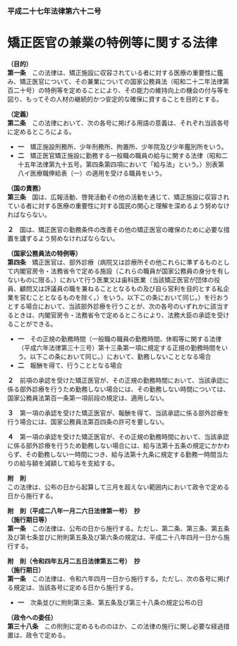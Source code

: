 ### 平成二十七年法律第六十二号  
# 矯正医官の兼業の特例等に関する法律  
  
**（目的）**  
**第一条**　この法律は、矯正施設に収容されている者に対する医療の重要性に鑑み、矯正医官について、その兼業についての国家公務員法（昭和二十二年法律第百二十号）の特例等を定めることにより、その能力の維持向上の機会の付与等を図り、もってその人材の継続的かつ安定的な確保に資することを目的とする。  
  
**（定義）**  
**第二条**　この法律において、次の各号に掲げる用語の意義は、それぞれ当該各号に定めるところによる。  
* **一**　矯正施設刑務所、少年刑務所、拘置所、少年院及び少年鑑別所をいう。  
* **二**　矯正医官矯正施設に勤務する一般職の職員の給与に関する法律（昭和二十五年法律第九十五号。第四条第四項において「給与法」という。）別表第八イ医療職俸給表（一）の適用を受ける職員をいう。  
  
**（国の責務）**  
**第三条**　国は、広報活動、啓発活動その他の活動を通じて、矯正施設に収容されている者に対する医療の重要性に対する国民の関心と理解を深めるよう努めなければならない。  
  
**２**　国は、矯正医官の勤務条件の改善その他の矯正医官の確保のために必要な措置を講ずるよう努めなければならない。  
  
**（国家公務員法の特例等）**  
**第四条**　矯正医官は、部外診療（病院又は診療所その他これらに準ずるものとして内閣官房令・法務省令で定める施設（これらの職員が国家公務員の身分を有しないものに限る。）において行う医業又は歯科医業（当該矯正医官が団体の役員、顧問又は評議員の職を兼ねることとなるもの及び自ら営利を目的とする私企業を営むこととなるものを除く。）をいう。以下この条において同じ。）を行おうとする場合において、当該部外診療を行うことが、次の各号のいずれかに該当するときは、内閣官房令・法務省令で定めるところにより、法務大臣の承認を受けることができる。  
* **一**　その正規の勤務時間（一般職の職員の勤務時間、休暇等に関する法律（平成六年法律第三十三号）第十三条第一項に規定する正規の勤務時間をいう。以下この条において同じ。）において、勤務しないこととなる場合  
* **二**　報酬を得て、行うこととなる場合  
  
**２**　前項の承認を受けた矯正医官が、その正規の勤務時間において、当該承認に係る部外診療を行うため勤務しない場合には、その勤務しない時間については、国家公務員法第百一条第一項前段の規定は、適用しない。  
  
**３**　第一項の承認を受けた矯正医官が、報酬を得て、当該承認に係る部外診療を行う場合には、国家公務員法第百四条の許可を要しない。  
  
**４**　第一項の承認を受けた矯正医官が、その正規の勤務時間において、当該承認に係る部外診療を行うため勤務しない場合には、給与法第十五条の規定にかかわらず、その勤務しない一時間につき、給与法第十九条に規定する勤務一時間当たりの給与額を減額して給与を支給する。  
  
**附　則**  
この法律は、公布の日から起算して三月を超えない範囲内において政令で定める日から施行する。  
  
**附　則（平成二八年一月二六日法律第一号）　抄**  
**（施行期日等）**  
**第一条**　この法律は、公布の日から施行する。ただし、第二条、第三条、第五条及び第七条並びに附則第五条及び第六条の規定は、平成二十八年四月一日から施行する。  
  
**附　則（令和四年五月二五日法律第五二号）　抄**  
**（施行期日）**  
**第一条**　この法律は、令和六年四月一日から施行する。ただし、次の各号に掲げる規定は、当該各号に定める日から施行する。  
* **一**　次条並びに附則第三条、第五条及び第三十八条の規定公布の日  
  
**（政令への委任）**  
**第三十八条**　この附則に定めるもののほか、この法律の施行に関し必要な経過措置は、政令で定める。  
  
